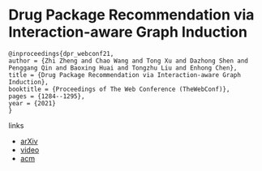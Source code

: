# Drug Package Recommendation via Interaction-aware Graph Induction

```
@inproceedings{dpr_webconf21,
author = {Zhi Zheng and Chao Wang and Tong Xu and Dazhong Shen and Penggang Qin and Baoxing Huai and Tongzhu Liu and Enhong Chen},
title = {Drug Package Recommendation via Interaction-aware Graph Induction},
booktitle = {Proceedings of The Web Conference (TheWebConf)},
pages = {1284--1295},
year = {2021}
}
```

links
- [arXiv](https://arxiv.org/abs/2102.03577)
- [video](https://www.youtube.com/watch?v=Y2unXo-jEzo)
- [acm](https://dl.acm.org/doi/10.1145/3442381.3449962)